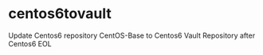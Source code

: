 # centos6tovault
Update Centos6 repository CentOS-Base to Centos6 Vault Repository after Centos6 EOL

